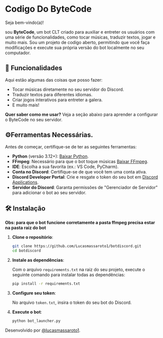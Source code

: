 # Codigo Do ByteCode
Seja bem-vindo(a)!

sou **ByteCode**, um bot CLT criado para auxiliar e entreter os usuários com uma série de funcionalidades, como tocar músicas, traduzir textos, jogar e muito mais.
Sou um projeto de codigo aberto, permitindo que você faça modificações  e execute sua própria versão do bot localmente no seu computador.

## 🚀 Funcionalidades
Aqui estão algumas das coisas que posso fazer:
- Tocar músicas diretamente no seu servidor do Discord.
- Traduzir textos para diferentes idiomas.
- Criar jogos interativos para entreter a galera.
- E muito mais!

**Quer saber como me usar?** Veja a seção abaixo para aprender a configurar o ByteCode no seu servidor.

## ⚙️Ferramentas Necessárias.
Antes de começar, certifique-se de ter as seguintes ferramentas:
- **Python** (versão 3.12+): [Baixar Python](https://www.python.org/downloads/).
- **FFmpeg**: Necessário para que o bot toque músicas [Baixar FFmpeg](https://www.ffmpeg.org/download.html).
- **IDE**: Escolha a sua favorita (ex.: VS Code, PyCharm).
- **Conta no Discord**: Certifique-se de que você tem uma conta ativa.
- **Discord Developer Portal**: Crie e resgate o token do seu bot em [Discord Applications](https://discord.com/developers/applications).
- **Servidor do Discord**: Garanta permissões de "Gerenciador de Servidor" para adicionar o bot ao seu servidor.

## 🛠️ Instalação

  **Obs: para que o bot funcione corretamente a pasta ffmpeg precisa estar na pasta raiz do bot**

1. **Clone o repositório**:

   ```bash
   git clone https://github.com/Lucasmassaroto1/botdiscord.git
   cd botdiscord
    ```
2. **Instale as dependências**:

   Com o arquivo `requirements.txt` na raiz do seu projeto, execute o seguinte comando para instalar todas as dependências:

   ```bash
   pip install -r requirements.txt
    ```
3. **Configure seu token**:

   No arquivo ``token.txt``, insira o token do seu bot do Discord.

1. **Execute o bot**:

   ```bash
   python bot_launcher.py
    ```
Desenvolvido por <a href="https://www.tiktok.com/@lucasmassaroto1">@lucasmassaroto1</a>.

